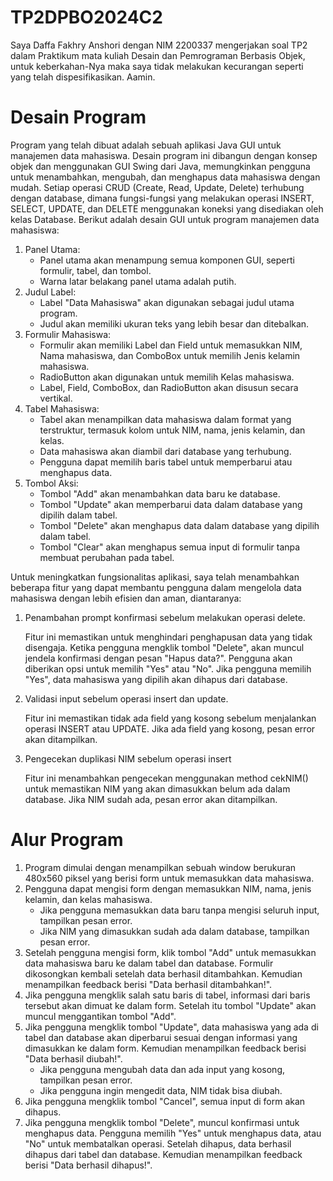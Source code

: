# TP2DPBO2024C2

Saya Daffa Fakhry Anshori dengan NIM 2200337 mengerjakan soal TP2 dalam Praktikum mata kuliah Desain dan Pemrograman Berbasis Objek, 
untuk keberkahan-Nya maka saya tidak melakukan kecurangan seperti yang telah dispesifikasikan. Aamin. 

# Desain Program
Program yang telah dibuat adalah sebuah aplikasi Java GUI untuk manajemen data mahasiswa. Desain program ini dibangun dengan konsep objek dan menggunakan GUI Swing dari Java, memungkinkan pengguna untuk menambahkan, mengubah, dan menghapus data mahasiswa dengan mudah. Setiap operasi CRUD (Create, Read, Update, Delete) terhubung dengan database, dimana fungsi-fungsi yang melakukan operasi INSERT, SELECT, UPDATE, dan DELETE menggunakan koneksi yang disediakan oleh kelas Database. Berikut adalah desain GUI untuk program manajemen data mahasiswa:
1. Panel Utama:
   - Panel utama akan menampung semua komponen GUI, seperti formulir, tabel, dan tombol.
   - Warna latar belakang panel utama adalah putih.
2. Judul Label:
   - Label "Data Mahasiswa" akan digunakan sebagai judul utama program.
   - Judul akan memiliki ukuran teks yang lebih besar dan ditebalkan.
3. Formulir Mahasiswa:
   - Formulir akan memiliki Label dan Field untuk memasukkan NIM, Nama mahasiswa, dan ComboBox untuk memilih Jenis kelamin mahasiswa.
   - RadioButton akan digunakan untuk memilih Kelas mahasiswa.
   - Label, Field, ComboBox, dan RadioButton akan disusun secara vertikal.
4. Tabel Mahasiswa:
   - Tabel akan menampilkan data mahasiswa dalam format yang terstruktur, termasuk kolom untuk NIM, nama, jenis kelamin, dan kelas.
   - Data mahasiswa akan diambil dari database yang terhubung.
   - Pengguna dapat memilih baris tabel untuk memperbarui atau menghapus data.
5. Tombol Aksi:
   - Tombol "Add" akan menambahkan data baru ke database.
   - Tombol "Update" akan memperbarui data dalam database yang dipilih dalam tabel.
   - Tombol "Delete" akan menghapus data dalam database yang dipilih dalam tabel.
   - Tombol "Clear" akan menghapus semua input di formulir tanpa membuat perubahan pada tabel.

Untuk meningkatkan fungsionalitas aplikasi, saya telah menambahkan beberapa fitur yang dapat membantu pengguna dalam mengelola data mahasiswa dengan lebih efisien dan aman, diantaranya:
1. Penambahan prompt konfirmasi sebelum melakukan operasi delete.

   Fitur ini memastikan untuk menghindari penghapusan data yang tidak disengaja. Ketika pengguna mengklik tombol "Delete", akan muncul jendela konfirmasi dengan pesan "Hapus data?". Pengguna akan diberikan opsi untuk memilih "Yes" atau "No". Jika pengguna memilih "Yes", data mahasiswa yang dipilih akan dihapus dari database.
   
2. Validasi input sebelum operasi insert dan update.
   
   Fitur ini memastikan tidak ada field yang kosong sebelum menjalankan operasi INSERT atau UPDATE. Jika ada field yang kosong, pesan error akan ditampilkan.
   
3. Pengecekan duplikasi NIM sebelum operasi insert

   Fitur ini menambahkan pengecekan menggunakan method cekNIM() untuk memastikan NIM yang akan dimasukkan belum ada dalam database. Jika NIM sudah ada, pesan error akan ditampilkan.

# Alur Program
1. Program dimulai dengan menampilkan sebuah window berukuran 480x560 piksel yang berisi form untuk memasukkan data mahasiswa.
2. Pengguna dapat mengisi form dengan memasukkan NIM, nama, jenis kelamin, dan kelas mahasiswa.
   - Jika pengguna memasukkan data baru tanpa mengisi seluruh input, tampilkan pesan error.
   - Jika NIM yang dimasukkan sudah ada dalam database, tampilkan pesan error. 
4. Setelah pengguna mengisi form, klik tombol "Add" untuk memasukkan data mahasiswa baru ke dalam tabel dan database. Formulir dikosongkan kembali setelah data berhasil ditambahkan. Kemudian menampilkan feedback berisi "Data berhasil ditambahkan!".
5. Jika pengguna mengklik salah satu baris di tabel, informasi dari baris tersebut akan dimuat ke dalam form. Setelah itu tombol "Update" akan muncul menggantikan tombol "Add".
7. Jika pengguna mengklik tombol "Update", data mahasiswa yang ada di tabel dan database akan diperbarui sesuai dengan informasi yang dimasukkan ke dalam form. Kemudian menampilkan feedback berisi "Data berhasil diubah!".
   - Jika pengguna mengubah data dan ada input yang kosong, tampilkan pesan error.
   - Jika pengguna ingin mengedit data, NIM tidak bisa diubah.
9. Jika pengguna mengklik tombol "Cancel", semua input di form akan dihapus.
10. Jika pengguna mengklik tombol "Delete", muncul konfirmasi untuk menghapus data. Pengguna memilih "Yes" untuk menghapus data, atau "No" untuk membatalkan operasi. Setelah dihapus, data berhasil dihapus dari tabel dan database. Kemudian menampilkan feedback berisi "Data berhasil dihapus!".
